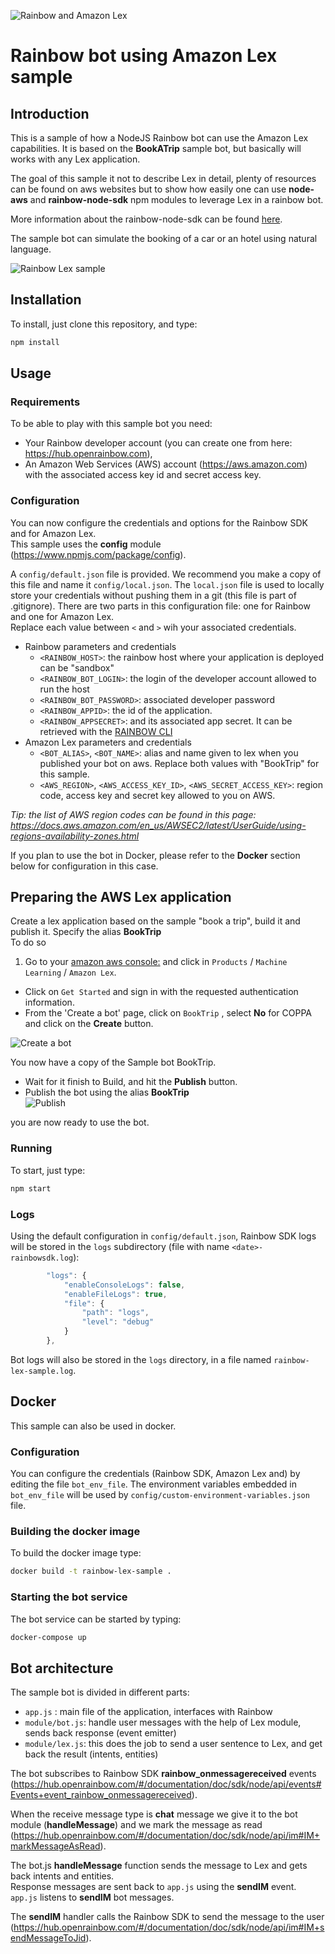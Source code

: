 ![Rainbow and Amazon Lex](img/banner_rainbow_lex.jpeg)
# Rainbow bot using Amazon Lex sample

## Introduction

This is a sample of how a NodeJS Rainbow bot can use the Amazon Lex capabilities. 
It is based on the **BookATrip** sample bot, but basically will works with any Lex application.

The goal of this sample it not to describe Lex in detail, plenty of resources can be found on aws websites
but to show how easily one can use **node-aws** and **rainbow-node-sdk** npm modules to leverage Lex in a rainbow bot.

More information about the rainbow-node-sdk can be found  [here](https://hub.openrainbow.com/#/documentation/doc/sdk/node/guides/Getting_Started).

The sample bot can simulate the booking of a car or an hotel using natural language.

![Rainbow Lex sample](img/RainbowLexBot.jpeg)

## Installation

To install, just clone this repository, and type:

```bash
npm install
```

## Usage

### Requirements

To be able to play with this sample bot you need:  
* Your Rainbow developer account (you can create one from here: https://hub.openrainbow.com),  
* An Amazon Web Services (AWS) account (https://aws.amazon.com) with the associated access key id and secret access key.

### Configuration

You can now configure the credentials and options for the Rainbow SDK and for 
Amazon Lex.  
This sample uses the **config** module (https://www.npmjs.com/package/config).

A `config/default.json` file is provided. We recommend you make a copy of this file 
and name it `config/local.json`. The `local.json` file is used to locally store 
your credentials without pushing them in a git (this file is part of .gitignore).
There are two parts in this configuration file: one for Rainbow and one for Amazon Lex.  
Replace each value between `<` and `>` wih your associated credentials.

* Rainbow parameters and credentials
    * `<RAINBOW_HOST>`: the rainbow host where your application is deployed can be "sandbox"
    * `<RAINBOW_BOT_LOGIN>`: the login of the developer account allowed to run the host
    * `<RAINBOW_BOT_PASSWORD>`: associated developer password
    * `<RAINBOW_APPID>`: the id of the application. 
    * `<RAINBOW_APPSECRET>`: and its associated app secret. It can be retrieved with the [RAINBOW CLI](https://hub.openrainbow.com/#/documentation/doc/sdk/cli/tutorials/Managing_applications)
* Amazon Lex parameters and credentials
    * `<BOT_ALIAS>`, `<BOT_NAME>`: alias and name given to lex when you published your bot on aws. Replace both values with "BookTrip" for this sample.
    * `<AWS_REGION>`, `<AWS_ACCESS_KEY_ID>`, `<AWS_SECRET_ACCESS_KEY>`: region code, access key and secret key allowed to you on AWS.

*Tip: the list of AWS region codes can be found in this page: https://docs.aws.amazon.com/en_us/AWSEC2/latest/UserGuide/using-regions-availability-zones.html*

If you plan to use the bot in Docker, please refer to the **Docker** section below
for configuration in this case.

## Preparing the AWS Lex application 
Create a lex application based on the sample "book a trip", build it and publish it. Specify the alias **BookTrip**  
To do so 

1. Go to your [amazon aws console:](https://aws.amazon.com/?nc1=h_ls) and click in `Products` / `Machine Learning` / `Amazon Lex`.
* Click on `Get Started` and sign in with the requested authentication information.
* From the 'Create a bot' page, click on `BookTrip` , select **No** for COPPA and click on the **Create** button.  

![Create a bot](img/create-a-bot.png)  

  You now have a copy of the Sample bot BookTrip. 
* Wait for it finish to Build, and hit the **Publish** button.
* Publish the bot using the alias **BookTrip**  
![Publish](img/lex-publish.png)

you are now ready to use the bot.

### Running

To start, just type:

```bash
npm start
```

### Logs

Using the default configuration in `config/default.json`, Rainbow SDK logs will
be stored in the `logs` subdirectory (file with name `<date>-rainbowsdk.log`):

```javascript
        "logs": {
            "enableConsoleLogs": false,
            "enableFileLogs": true,
            "file": {
                "path": "logs",
                "level": "debug"
            }
        },    
```

Bot logs will also be stored in the `logs` directory, in a file named `rainbow-lex-sample.log`.

## Docker

This sample can also be used in docker.

### Configuration

You can configure the credentials (Rainbow SDK, Amazon Lex and) by editing the file `bot_env_file`. 
The environment variables embedded in `bot_env_file` will be used by 
`config/custom-environment-variables.json` file.

### Building the docker image

To build the docker image type:

```bash
docker build -t rainbow-lex-sample .
```

### Starting the bot service

The bot service can be started by typing:

```bash
docker-compose up
```

## Bot architecture

The sample bot is divided in different parts:
* `app.js` : main file of the application, interfaces with Rainbow
* `module/bot.js`: handle user messages with the help of Lex module, sends back response (event emitter)
* `module/lex.js`: this does the job to send a user sentence to Lex, and get back the result (intents, entities)

The bot subscribes to Rainbow SDK **rainbow_onmessagereceived** events 
(https://hub.openrainbow.com/#/documentation/doc/sdk/node/api/events#Events+event_rainbow_onmessagereceived).

When the receive message type is **chat** message we give it to the bot module (**handleMessage**) and
we mark the message as read (https://hub.openrainbow.com/#/documentation/doc/sdk/node/api/im#IM+markMessageAsRead). 

The bot.js **handleMessage** function sends the message to Lex and gets back intents and entities.  
Response messages are sent back to `app.js` using the **sendIM** event. `app.js` listens to **sendIM** bot 
messages.  

The **sendIM** handler calls the Rainbow SDK to send the message to the user 
(https://hub.openrainbow.com/#/documentation/doc/sdk/node/api/im#IM+sendMessageToJid).


